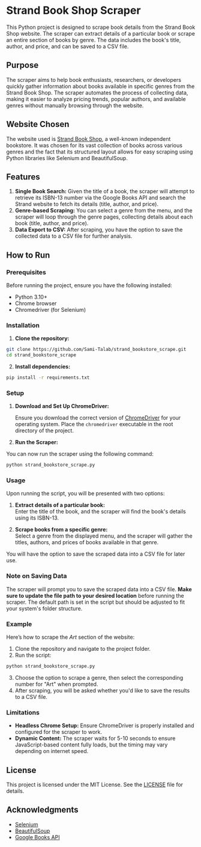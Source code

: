 # Strand Book Shop Scraper

This Python project is designed to scrape book details from the Strand Book Shop website. The scraper can extract details of a particular book or scrape an entire section of books by genre. The data includes the book's title, author, and price, and can be saved to a CSV file.

## Purpose

The scraper aims to help book enthusiasts, researchers, or developers quickly gather information about books available in specific genres from the Strand Book Shop. The scraper automates the process of collecting data, making it easier to analyze pricing trends, popular authors, and available genres without manually browsing through the website.

## Website Chosen

The website used is [Strand Book Shop](https://www.strandbooks.com), a well-known independent bookstore. It was chosen for its vast collection of books across various genres and the fact that its structured layout allows for easy scraping using Python libraries like Selenium and BeautifulSoup.

## Features

1. **Single Book Search:** Given the title of a book, the scraper will attempt to retrieve its ISBN-13 number via the Google Books API and search the Strand website to fetch its details (title, author, and price).
2. **Genre-based Scraping:** You can select a genre from the menu, and the scraper will loop through the genre pages, collecting details about each book (title, author, and price).
3. **Data Export to CSV:** After scraping, you have the option to save the collected data to a CSV file for further analysis.

## How to Run

### Prerequisites

Before running the project, ensure you have the following installed:
- Python 3.10+
- Chrome browser
- Chromedriver (for Selenium)

### Installation

1. **Clone the repository:**

```bash
git clone https://github.com/Sami-Talab/strand_bookstore_scrape.git
cd strand_bookstore_scrape
```

2. **Install dependencies:**

```bash
pip install -r requirements.txt
```

### Setup

1. **Download and Set Up ChromeDriver:**

   Ensure you download the correct version of [ChromeDriver](https://sites.google.com/chromium.org/driver/downloads) for your operating system. Place the `chromedriver` executable in the root directory of the project.

2. **Run the Scraper:**

You can now run the scraper using the following command:

```bash
python strand_bookstore_scrape.py
```

### Usage

Upon running the script, you will be presented with two options:

1. **Extract details of a particular book:**  
   Enter the title of the book, and the scraper will find the book's details using its ISBN-13.

2. **Scrape books from a specific genre:**  
   Select a genre from the displayed menu, and the scraper will gather the titles, authors, and prices of books available in that genre.

You will have the option to save the scraped data into a CSV file for later use.

### Note on Saving Data

The scraper will prompt you to save the scraped data into a CSV file. **Make sure to update the file path to your desired location** before running the scraper. The default path is set in the script but should be adjusted to fit your system's folder structure.

### Example

Here’s how to scrape the *Art* section of the website:

1. Clone the repository and navigate to the project folder.
2. Run the script: 

```bash
python strand_bookstore_scrape.py
```

3. Choose the option to scrape a genre, then select the corresponding number for "Art" when prompted.
4. After scraping, you will be asked whether you'd like to save the results to a CSV file.

### Limitations

- **Headless Chrome Setup:** Ensure ChromeDriver is properly installed and configured for the scraper to work.
- **Dynamic Content:** The scraper waits for 5-10 seconds to ensure JavaScript-based content fully loads, but the timing may vary depending on internet speed.

## License

This project is licensed under the MIT License. See the [LICENSE](LICENSE) file for details.

## Acknowledgments

- [Selenium](https://www.selenium.dev/)
- [BeautifulSoup](https://www.crummy.com/software/BeautifulSoup/)
- [Google Books API](https://developers.google.com/books)

